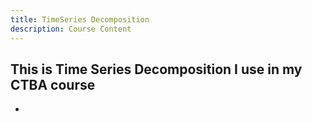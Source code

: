 ```yaml
---
title: TimeSeries Decomposition
description: Course Content
---
```

This is Time Series Decomposition I use in my CTBA course
-
-
